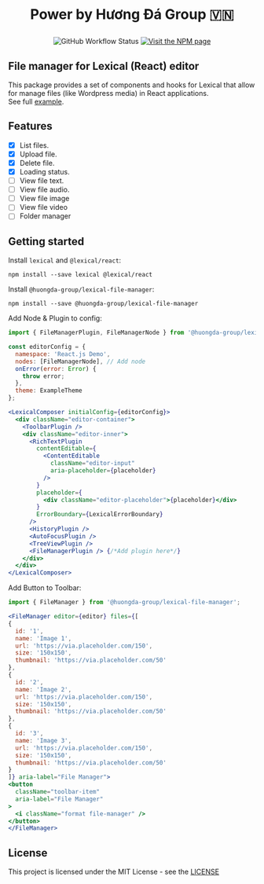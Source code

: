 # <p align="center">Power by Hương Đá Group 🇻🇳 </p>
<p align="center">
  <img alt="GitHub Workflow Status" src="https://img.shields.io/github/actions/workflow/status/huongda-group/lexical-file-manager/tests.yml"/>
  <a href="https://www.npmjs.com/package/lexical">
    <img alt="Visit the NPM page" src="https://img.shields.io/npm/v/@huongda-group/lexical-file-manager"/>
  </a>
</p>

## File manager for Lexical (React) editor

This package provides a set of components and hooks for Lexical that allow for manage files (like Wordpress media) in React applications.
<br />
See full [example](https://github.com/huongda-group/lexical-file-manager/tree/main/example).
## Features
- [x] List files.
- [x] Upload file.
- [x] Delete file.
- [x] Loading status.
- [ ] View file text.
- [ ] View file audio.
- [ ] View file image
- [ ] View file video
- [ ] Folder manager

## Getting started
Install `lexical` and `@lexical/react`:

```
npm install --save lexical @lexical/react
```
Install `@huongda-group/lexical-file-manager`:

```
npm install --save @huongda-group/lexical-file-manager
```

Add Node & Plugin to config:
```jsx
import { FileManagerPlugin, FileManagerNode } from '@huongda-group/lexical-file-manager';

const editorConfig = {
  namespace: 'React.js Demo',
  nodes: [FileManagerNode], // Add node
  onError(error: Error) {
    throw error;
  },
  theme: ExampleTheme
};
```
```jsx
<LexicalComposer initialConfig={editorConfig}>
  <div className="editor-container">
    <ToolbarPlugin />
    <div className="editor-inner">
      <RichTextPlugin
        contentEditable={
          <ContentEditable
            className="editor-input"
            aria-placeholder={placeholder}
          />
        }
        placeholder={
          <div className="editor-placeholder">{placeholder}</div>
        }
        ErrorBoundary={LexicalErrorBoundary}
      />
      <HistoryPlugin />
      <AutoFocusPlugin />
      <TreeViewPlugin />
      <FileManagerPlugin /> {/*Add plugin here*/}
    </div>
  </div>
</LexicalComposer>
```
Add Button to Toolbar:
```jsx
import { FileManager } from '@huongda-group/lexical-file-manager';
````
```jsx
<FileManager editor={editor} files={[
{
  id: '1',
  name: 'Image 1',
  url: 'https://via.placeholder.com/150',
  size: '150x150',
  thumbnail: 'https://via.placeholder.com/50'
},
{
  id: '2',
  name: 'Image 2',
  url: 'https://via.placeholder.com/150',
  size: '150x150',
  thumbnail: 'https://via.placeholder.com/50'
},
{
  id: '3',
  name: 'Image 3',
  url: 'https://via.placeholder.com/150',
  size: '150x150',
  thumbnail: 'https://via.placeholder.com/50'
}
]} aria-label="File Manager">
<button
  className="toolbar-item"
  aria-label="File Manager"
>
  <i className="format file-manager" />
</button>
</FileManager>
```
## License
This project is licensed under the MIT License - see the [LICENSE](https://github.com/huongda-group/lexical-file-manager/blob/main/LICENSE)

